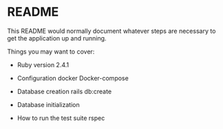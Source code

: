 # README

This README would normally document whatever steps are necessary to get the
application up and running.

Things you may want to cover:

* Ruby version
    2.4.1

* Configuration
  docker
  Docker-compose

* Database creation
   rails db:create

* Database initialization

* How to run the test suite
  rspec

